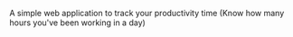 A simple web application to track your productivity time (Know how many hours you've been working in a day)
